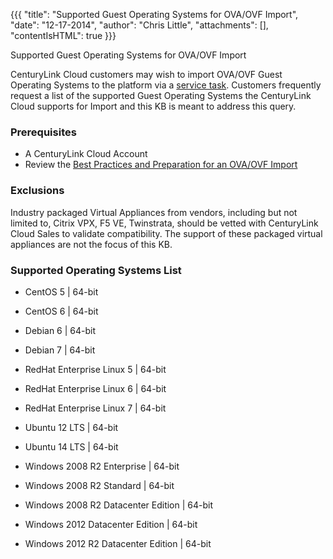 {{{
  "title": "Supported Guest Operating Systems for OVA/OVF Import",
  "date": "12-17-2014",
  "author": "Chris Little",
  "attachments": [],
  "contentIsHTML": true
}}}

Supported Guest Operating Systems for OVA/OVF Import
<p>CenturyLink Cloud customers may wish to import OVA/OVF Guest Operating Systems to the platform via a <a href="http://www.centurylinkcloud.com/products/support/service-tasks">service task</a>. Customers frequently request a list of
  the supported Guest Operating Systems the CenturyLink Cloud supports for Import and this KB is meant to address this query. </p>
<h3>Prerequisites</h3>
<ul>
  <li>A CenturyLink Cloud Account</li>
  <li>Review the <a href="https://t3n.zendesk.com/entries/22209635-Best-Practices-and-Preparation-for-a-Virtual-Machine-OVF-OVA-Import">Best Practices and Preparation for an OVA/OVF Import</a>
  </li>
</ul>
<h3>Exclusions</h3>
<p>Industry packaged Virtual Appliances from vendors, including but not limited to, Citrix VPX, F5 VE, Twinstrata, should be vetted with CenturyLink Cloud Sales to validate compatibility. The support of these packaged virtual appliances are not the
  focus of this KB.</p>
<h3>Supported Operating Systems List</h3>
<ul>
  <li>
    <p>CentOS 5 | 64-bit</p>
  </li>
  <li>
    <p>CentOS 6 | 64-bit</p>
  </li>
  <li>
    <p>Debian 6 | 64-bit</p>
  </li>
  <li>
    <p>Debian 7 | 64-bit</p>
  </li>
  <li>
    <p>RedHat Enterprise Linux 5 | 64-bit</p>
  </li>
  <li>
    <p>RedHat Enterprise Linux 6 | 64-bit</p>
  </li>
  <li>RedHat Enterprise Linux 7 | 64-bit</li>
  <li>
    <p>Ubuntu 12 LTS | 64-bit</p>
  </li>
  <li>Ubuntu 14 LTS | 64-bit</li>
  <li>
    <p>Windows 2008 R2 Enterprise | 64-bit</p>
  </li>
  <li>
    <p>Windows 2008 R2 Standard | 64-bit</p>
  </li>
  <li>
    <p>Windows 2008 R2 Datacenter Edition | 64-bit</p>
  </li>
  <li>
    <p>Windows 2012 Datacenter Edition | 64-bit</p>
  </li>
  <li>
    <p>Windows 2012 R2 Datacenter Edition | 64-bit</p>
  </li>
</ul>
